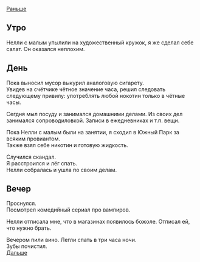 [Раньше](2020.11.20.md)  
## Утро
Нелли с малым упылили на художественный кружок, я же сделал себе салат. Он оказался неплохим.
## День
Пока выносил мусор выкурил аналоговую сигарету.  
Увидев на счётчике чётное значение часа, решил следовать следующему привилу: употреблять любой нокотин только в чётные часы.

Сегдня мыл посуду и занимался домашними делами. Из своих дел занимался сопроводиловкой. Записи в ежедневниках и т.п. вещи.

Пока Нелли с малым были на занятии, я сходил в Южный Парк за всяким провиантом.  
Также взял себе никотин и готовую жидкость.

Случился скандал.  
Я расстроился и лёг спать.  
Нелли собралась и ушла по своим делам.
## Вечер
Проснулся.  
Посмотрел комедийный сериал про вампиров.

Нелли отписала мне, что в магазинах появилось божоле.
Отписал ей, что нужно брать.

Вечером пили вино. Легли спать в три часа ночи.  
Зубы почистил.  
[Дальше](2020.11.22.md)

